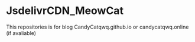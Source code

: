 # JsdelivrCDN_MeowCat
This repositories is for blog CandyCatqwq.github.io
or candycatqwq.online (if avaliable)
